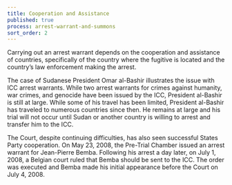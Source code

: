 ```yaml
---
title: Cooperation and Assistance
published: true
process: arrest-warrant-and-summons
sort_order: 2
---
```


Carrying out an arrest warrant depends on the cooperation and assistance of countries, specifically of the country where the fugitive is located and the country’s law enforcement making the arrest.

The case of Sudanese President Omar al-Bashir illustrates the issue with ICC arrest warrants. While two arrest warrants for crimes against humanity, war crimes, and genocide have been issued by the ICC, President al-Bashir is still at large. While some of his travel has been limited, President al-Bashir has traveled to numerous countries since then. He remains at large and his trial will not occur until Sudan or another country is willing to arrest and transfer him to the ICC.

The Court, despite continuing difficulties, has also seen successful States Party cooperation. On May 23, 2008, the Pre-Trial Chamber issued an arrest warrant for Jean-Pierre Bemba. Following his arrest a day later, on July 1, 2008, a Belgian court ruled that Bemba should be sent to the ICC. The order was executed and Bemba made his initial appearance before the Court on July 4, 2008.
